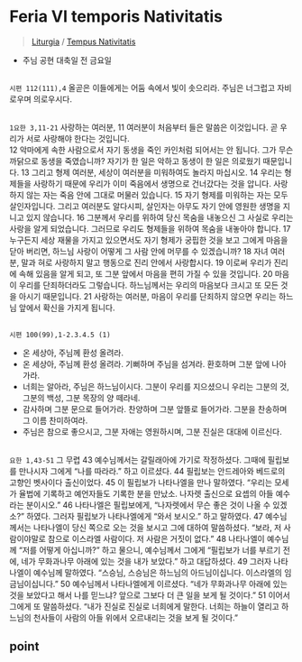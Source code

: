 # Feria VI temporis Nativitatis
> [Liturgia](../../README.md) / [Tempus Nativitatis](../LN.md)  
* 주님 공현 대축일 전 금요일  


## 
`시편 112(111),4` 올곧은 이들에게는 어둠 속에서 빛이 솟으리라. 주님은 너그럽고 자비로우며 의로우시다.  


## 
`1요한 3,11-21` 사랑하는 여러분, 11 여러분이 처음부터 들은 말씀은 이것입니다. 곧 우리가 서로 사랑해야 한다는 것입니다.  
12 악마에게 속한 사람으로서 자기 동생을 죽인 카인처럼 되어서는 안 됩니다.
그가 무슨 까닭으로 동생을 죽였습니까?
자기가 한 일은 악하고 동생이 한 일은 의로웠기 때문입니다.
13 그리고 형제 여러분, 세상이 여러분을 미워하여도 놀라지 마십시오.
14 우리는 형제들을 사랑하기 때문에
우리가 이미 죽음에서 생명으로 건너갔다는 것을 압니다.
사랑하지 않는 자는 죽음 안에 그대로 머물러 있습니다.
15 자기 형제를 미워하는 자는 모두 살인자입니다.
그리고 여러분도 알다시피,
살인자는 아무도 자기 안에 영원한 생명을 지니고 있지 않습니다.
16 그분께서 우리를 위하여 당신 목숨을 내놓으신 그 사실로
우리는 사랑을 알게 되었습니다.
그러므로 우리도 형제들을 위하여 목숨을 내놓아야 합니다.
17 누구든지 세상 재물을 가지고 있으면서도
자기 형제가 궁핍한 것을 보고 그에게 마음을 닫아 버리면,
하느님 사랑이 어떻게 그 사람 안에 머무를 수 있겠습니까?
18 자녀 여러분, 말과 혀로 사랑하지 말고 행동으로 진리 안에서 사랑합시다.
19 이로써 우리가 진리에 속해 있음을 알게 되고,
또 그분 앞에서 마음을 편히 가질 수 있을 것입니다.
20 마음이 우리를 단죄하더라도 그렇습니다.
하느님께서는 우리의 마음보다 크시고 또 모든 것을 아시기 때문입니다.
21 사랑하는 여러분, 마음이 우리를 단죄하지 않으면
우리는 하느님 앞에서 확신을 가지게 됩니다.

## 
`시편 100(99),1-2.3.4.5 (1)`
- 온 세상아, 주님께 환성 올려라.
- 온 세상아, 주님께 환성 올려라. 기뻐하며 주님을 섬겨라. 환호하며 그분 앞에 나아가라.
- 너희는 알아라, 주님은 하느님이시다. 그분이 우리를 지으셨으니 우리는 그분의 것, 그분의 백성, 그분 목장의 양 떼라네.
- 감사하며 그분 문으로 들어가라. 찬양하며 그분 앞뜰로 들어가라. 그분을 찬송하며 그 이름 찬미하여라.
- 주님은 참으로 좋으시고, 그분 자애는 영원하시며, 그분 진실은 대대에 이르신다.


## 
`요한 1,43-51` 그 무렵 43 예수님께서는 갈릴래아에 가기로 작정하셨다.
그때에 필립보를 만나시자 그에게 “나를 따라라.” 하고 이르셨다.
44 필립보는 안드레아와 베드로의 고향인 벳사이다 출신이었다.
45 이 필립보가 나타나엘을 만나 말하였다.
“우리는 모세가 율법에 기록하고 예언자들도 기록한 분을 만났소.
나자렛 출신으로 요셉의 아들 예수라는 분이시오.”
46 나타나엘은 필립보에게,
“나자렛에서 무슨 좋은 것이 나올 수 있겠소?” 하였다.
그러자 필립보가 나타나엘에게 “와서 보시오.” 하고 말하였다.
47 예수님께서는 나타나엘이 당신 쪽으로 오는 것을 보시고
그에 대하여 말씀하셨다.
“보라, 저 사람이야말로 참으로 이스라엘 사람이다. 저 사람은 거짓이 없다.”
48 나타나엘이 예수님께 “저를 어떻게 아십니까?” 하고 물으니,
예수님께서 그에게 “필립보가 너를 부르기 전에,
네가 무화과나무 아래에 있는 것을 내가 보았다.” 하고 대답하셨다.
49 그러자 나타나엘이 예수님께 말하였다.
“스승님, 스승님은 하느님의 아드님이십니다. 이스라엘의 임금님이십니다.”
50 예수님께서 나타나엘에게 이르셨다.
“네가 무화과나무 아래에 있는 것을 보았다고 해서 나를 믿느냐?
앞으로 그보다 더 큰 일을 보게 될 것이다.”
51 이어서 그에게 또 말씀하셨다.
“내가 진실로 진실로 너희에게 말한다. 너희는 하늘이 열리고
하느님의 천사들이 사람의 아들 위에서 오르내리는 것을 보게 될 것이다.”

## point